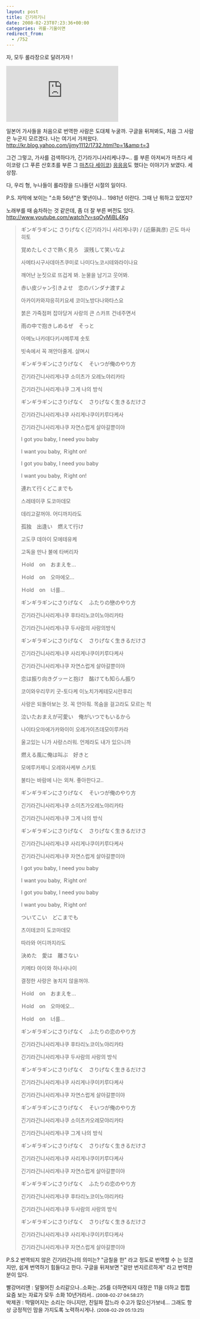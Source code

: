 ```yaml
---
layout: post
title: 긴기라기니
date: 2008-02-23T07:23:36+00:00
categories: 귀를-기울이면
redirect_from:
  - /752
---
```


자, 모두 롤라장으로 달려가자 !

<object ><param name="movie" value="http://www.youtube.com/v/JbG-rOFbIvU&amp;rel=1"></param><param name="wmode" value="transparent"></param><embed src="http://www.youtube.com/v/JbG-rOFbIvU&amp;rel=1" type="application/x-shockwave-flash" wmode="transparent" ></embed></object>

일본어 가사들을 처음으로 번역한 사람은 도대체 누굴까. 구글을 뒤져봐도, 처음 그 사람은 누군지 모르겠다. 나는 여기서 가져왔다. <A href="http://kr.blog.yahoo.com/jjmy1112/1732.html?p=1&amp;t=3">http://kr.blog.yahoo.com/jjmy1112/1732.html?p=1&amp;t=3</A>

그건 그렇고, 가사를 검색하다가, 긴기라기니사리케나쿠~.. 를 부른 아저씨가 마츠다 세이코랑 (그 푸른 산호초를 부른 그 <A href="http://jinto.pe.kr/474" target=_blank>마츠다 세이코</A>) <A href="http://chisato.info/blog/tatter/awls/entry/그녀-아이돌-부제-松田聖子-靑い珊瑚礁" target=_blank>응응응</A>도 했다는 이야기가 보였다. 세상참.

다, 우리 형, 누나들이 롤라장을 드나들던 시절의 일이다.

P.S. 자막에 보이는 "소화 56년"은 몇년이냐... 1981년 이란다. 그때 난 뭐하고 있었지?

노래부를 때 숨차하는 것 같은데, 좀 더 잘 부른 버전도 있다. <A href="http://www.youtube.com/watch?v=sqOyMiBL4Kg">http://www.youtube.com/watch?v=sqOyMiBL4Kg</A>

<BLOCKQUOTE>ギンギラギンに さりげなく(긴기라기니 사리게나쿠) / (近藤眞彦) 곤도 마사히토</B>

覚めたしぐさで熱く見ろ　涙残して笑いなよ

사메타시구사데아츠쿠미로 나미다노코시테와라이나요

깨어난 눈짓으로 뜨겁게 봐. 눈물을 남기고 웃어봐.

赤い皮ジャン引きよせ　恋のバンダナ渡すよ

아카이카와쟈응히키요세 코이노방다나와타스요

붉은 가죽점퍼 잡아당겨 사랑의 큰 스카프 건네주면서

雨の中で抱きしめるぜ　そっと

아메노나카데다키시메루제 솟토

빗속에서 꼭 껴안아줄게. 살며시

ギンギラギンにさりげなく　そいつが俺のやり方

긴기라긴니사리게나쿠 소이츠가 오레노야리카타

긴기라긴니사리게나쿠 그게 나의 방식

ギンギラギンにさりげなく　さりげなく生きるだけさ

긴기라긴니사리게나쿠 사리게나쿠이키루다케사

긴기라긴니사리게나쿠 자연스럽게 살아갈뿐이야

I got you baby, I need you baby

I want you baby, Ｒight on!

I got you baby, I need you baby

I want you baby, Ｒight on!

連れて行くどこまでも

스레테이쿠 도코마데모

데리고갈꺼야. 어디까지라도

孤独　出逢い　燃えて行け

고도쿠 데아이 모에테유케

고독을 만나 불에 타버리자

Ｈold　on　おまえを…

Ｈold　on　오마에오…

Ｈold　on　너를…

ギンギラギンにさりげなく　ふたりの戀のやり方

긴기라긴니사리게나쿠 후타리노코이노야리카타

긴기라긴니사리게나쿠 두사람의 사랑의방식

ギンギラギンにさりげなく　さりげなく生きるだけさ

긴기라긴니사리게나쿠 사리게나쿠이키루다케사

긴기라긴니사리게나쿠 자연스럽게 살아갈뿐이야

恋は振り向きグッーと抱け　酩けても知らん振り

코이와우리무키 굿-토다케 이노치가케테모시란후리

사랑은 되돌아보는 것. 꼭 안아줘. 목숨을 걸고라도 모르는 척

泣いたおまえが可愛い　俺がいつでもいるから

나이타오마에가카와이이 오레가이츠데모이루카라

울고있는 니가 사랑스러워. 언제라도 내가 있으니까

燃える風に俺は叫ぶ　好きと

모에루카제니 오레와사케부 스키토

불타는 바람에 나는 외쳐. 좋아한다고..

ギンギラギンにさりげなく　そいつが俺のやり方

긴기라긴니사리게나쿠 소이츠가오레노야리카타

긴기라긴니사리게나쿠 그게 나의 방식

ギンギラギンにさりげなく　さりげなく生きるだけさ

긴기라긴니사리게나쿠 사리게나쿠이키루다케사

긴기라긴니사리게나쿠 자연스럽게 살아갈뿐이야

I got you baby, I need you baby

I want you baby, Ｒight on!

I got you baby, I need you baby

I want you baby, Ｒight on!

ついてこい　どこまでも

츠이테코이 도코마데모

따라와 어디까지라도

決めた　愛は　離さない

키메타 아이와 하나사나이

결정한 사랑은 놓치지 않을꺼야.

Ｈold　on　おまえを…

Ｈold　on　오마에오…

Ｈold　on　너를…

ギンギラギンにさりげなく　ふたりの恋のやり方

긴기라긴니사리게나쿠 후타리노코이노야리카타

긴기라긴니사리게나쿠 두사람의 사랑의 방식

ギンギラギンにさりげなく　さりげなく生きるだけさ

긴기라긴니사리게나쿠 사리게나쿠이키루다케사

긴기라긴니사리게나쿠 자연스럽게 살아갈뿐이야

ギンギラギンにさりげなく　そいつが俺のやり方

긴기라긴니사리게나쿠 소이츠카오레모야리카타

긴기라긴니사리게나쿠 그게 나의 방식

ギンギラギンにさりげなく　さりげなく生きるだけさ

긴기라긴니사리게나쿠 사리게나쿠이키루다케사

긴기라긴니사리게나쿠 자연스럽게 살아갈뿐이야

ギンギラギンにさりげなく　ふたりの恋のやり方

긴기라긴니사리게나쿠 후타리노코이노야리카타

긴기라긴니사리게나쿠 두사람의 사랑의 방식

ギンギラギンにさりげなく　さりげなく生きるだけさ

긴기라긴니사리게나쿠 사리게나쿠이키루다케사

긴기라긴니사리게나쿠 자연스럽게 살아갈뿐이야 

</BLOCKQUOTE>

P.S.2 번역되지 않은 긴기라긴니의 의미는? "금칠을 한" 라고 정도로 번역할 수 는 있겠지만, 쉽게 번역하기 힘들다고 한다. 구글을 뒤져보면 "겉만 번지르르하게" 라고 번역한 분이 있다.
<div id=comments>
<div class=comment>
<!--- cmt:1134 --->
<!--- mail: --->
<!--- parent:0 --->
빨강머리앤 : 
덜떨어진 소리같으나..소화는..25를 더하면되지
대정은 11을 더하고 쩝쩝
요즘 보는 자료가 모두 소화 10년거라서..
 <small>(2008-02-27 04:58:27)</small>
</div>
<div class=comment>
<!--- cmt:1135 --->
<!--- mail: --->
<!--- parent:0 --->
박제권 : 
딱떨어지는 소리는 아니지만, 친일파 잡느라 수고가 많으신가보네... 그래도 항상 긍정적인 맘을 가지도록 노력하시게나.
 <small>(2008-02-29 05:13:25)</small>
</div>
</div>
